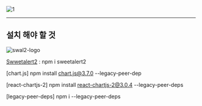 ![1](https://user-images.githubusercontent.com/113497486/228439056-adb231ed-afe6-49da-a97d-069e5d55fcd4.png)

--------------
## 설치 해야 할 것

![swal2-logo](https://user-images.githubusercontent.com/113497486/229294490-15567df6-3968-4b71-a086-f08ccdf95858.png)  

[Swwetalert2](https://www.npmjs.com/package/sweetalert2) : npm i sweetalert2

[chart.js] npm install chart.js@3.7.0 --legacy-peer-dep

[react-chartjs-2] npm install react-chartjs-2@3.0.4 --legacy-peer-deps

[legacy-peer-deps] npm i --legacy-peer-deps
